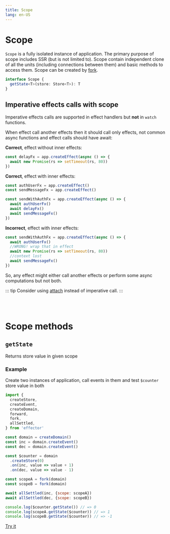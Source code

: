 ```yaml
---
title: Scope
lang: en-US
---
```


# Scope

`Scope` is a fully isolated instance of application.
The primary purpose of scope includes SSR (but is not limited to). Scope contain independent clone of all the units (including connections between them) and basic methods to access them.
Scope can be created by [fork](/api/effector/fork.md).

```ts
interface Scope {
  getState<T>(store: Store<T>): T
}
```

## Imperative effects calls with scope

Imperative effects calls are supported in effect handlers but **not** in `watch` functions.

When effect call another effects then it should call only effects, not common async functions and effect calls should have await:

**Correct**, effect without inner effects:

```js
const delayFx = app.createEffect(async () => {
  await new Promise(rs => setTimeout(rs, 80))
})
```

**Correct**, effect with inner effects:

```js
const authUserFx = app.createEffect()
const sendMessageFx = app.createEffect()

const sendWithAuthFx = app.createEffect(async () => {
  await authUserFx()
  await delayFx()
  await sendMessageFx()
})
```

**Incorrect**, effect with inner effects:

```js
const sendWithAuthFx = app.createEffect(async () => {
  await authUserFx()
  //WRONG! wrap that in effect
  await new Promise(rs => setTimeout(rs, 80))
  //context lost
  await sendMessageFx()
})
```

So, any effect might either call another effects or perform some async computations but not both.

::: tip
Consider using [attach](/api/effector/attach.md) instead of imperative call.
:::

<br/><br/>

# Scope methods

## `getState`

Returns store value in given scope

### Example

Create two instances of application, call events in them and test `$counter` store value in both

```js
import {
  createStore,
  createEvent,
  createDomain,
  forward,
  fork,
  allSettled,
} from 'effector'

const domain = createDomain()
const inc = domain.createEvent()
const dec = domain.createEvent()

const $counter = domain
  .createStore(0)
  .on(inc, value => value + 1)
  .on(dec, value => value - 1)

const scopeA = fork(domain)
const scopeB = fork(domain)

await allSettled(inc, {scope: scopeA})
await allSettled(dec, {scope: scopeB})

console.log($counter.getState()) // => 0
console.log(scopeA.getState($counter)) // => 1
console.log(scopeB.getState($counter)) // => -1
```

[Try it](https://share.effector.dev/0grlV3bA)
